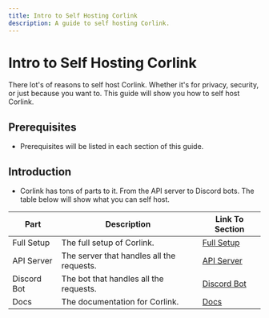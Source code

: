 ```yaml
---
title: Intro to Self Hosting Corlink
description: A guide to self hosting Corlink.
---
```


# Intro to Self Hosting Corlink

There lot's of reasons to self host Corlink. Whether it's for privacy, security, or just because you want to. This guide will show you how to self host Corlink.

## Prerequisites

- Prerequisites will be listed in each section of this guide.

## Introduction

- Corlink has tons of parts to it. From the API server to Discord bots. The table below will show what you can self host.

| Part | Description | Link To Section |
| --- | --- | --- |
| Full Setup | The full setup of Corlink. | [Full Setup](2.full.md) |
| API Server | The server that handles all the requests. | [API Server](3.server.md) |
| Discord Bot | The bot that handles all the requests. |  [Discord Bot](4.bot.md) |
| Docs | The documentation for Corlink. | [Docs](5.docs.md) |
